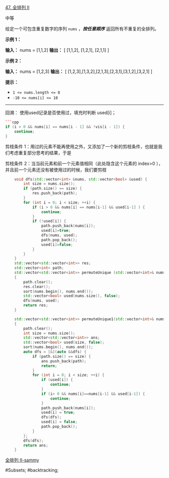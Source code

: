 [47. 全排列 II](https://leetcode.cn/problems/permutations-ii/)

中等

给定一个可包含重复数字的序列 `nums` ，_**按任意顺序**_ 返回所有不重复的全排列。

**示例 1：**

**输入：** nums = [1,1,2]
**输出：**
[ [1,1,2],
  [1,2,1],
  [2,1,1] ]

**示例 2：**

**输入：** nums = [1,2,3]
**输出：** [ [1,2,3],[1,3,2],[2,1,3],[2,3,1],[3,1,2],[3,2,1] ]

**提示：**

- `1 <= nums.length <= 8`
- `-10 <= nums[i] <= 10`

---- ----
回溯：
使用used记录是否使用过，填充时判断 used[i]；
```cpp
```cpp
if (i > 0 && nums[i] == nums[i - 1] && !vis[i - 1]) {
    continue;
}
```

 剪枝条件 1：用过的元素不能再使用之外，又添加了一个新的剪枝条件，也就是我们考虑重复部分思考的结果，于是

 剪枝条件 2：当当前元素和前一个元素值相同（此处隐含这个元素的 index>0 ），并且前一个元素还没有被使用过的时候，我们要剪枝


```cpp
    void dfs(std::vector<int> &nums, std::vector<bool> &used) {
        int size = nums.size();
        if (path.size() == size) {
            res.push_back(path);
        }
        for (int i = 0; i < size; ++i) {
            if (i > 0 && nums[i] == nums[i-1] && used[i-1] ) {
                continue;
            }
            if (!used[i]) {
                path.push_back(nums[i]);
                used[i]=true;
                dfs(nums, used);
                path.pop_back();
                used[i]=false;
            }
        }
    }
    std::vector<std::vector<int>> res;
    std::vector<int> path;
    std::vector<std::vector<int>> permuteUnique (std::vector<int>& nums)
    {
        path.clear();
        res.clear();
        sort(nums.begin(), nums.end());
        std::vector<bool> used(nums.size(), false);
        dfs(nums, used);
        return res;
    }
```

```cpp
    std::vector<std::vector<int>> permuteUnique1(std::vector<int>& nums)
    {
        path.clear();
        int size = nums.size();
        std::vector<std::vector<int>> ans;
        std::vector<bool> used(size, false);
        sort(nums.begin(), nums.end());
        auto dfs = [&](auto &&dfs) {
            if (path.size() == size) {
                ans.push_back(path);
                return;
            }
            for (int i = 0; i < size; ++i) {
                if (used[i]) {
                    continue;
                }
                if (i> 0 && nums[i]==nums[i-1] && used[i-1]) {
                    continue;
                }
                path.push_back(nums[i]);
                used[i] = true;
                dfs(dfs);
                used[i] = false;
                path.pop_back();
            }
        };
        dfs(dfs);
        return ans;
    }
```
[全排列 II-sammy](https://leetcode.cn/problems/permutations-ii/solutions/71776/hot-100-47quan-pai-lie-ii-python3-hui-su-kao-lu-zh/)

#Subsets; #backtracking;

